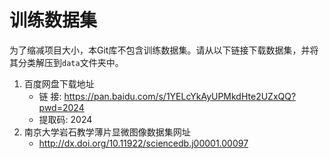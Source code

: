 # 训练数据集

为了缩减项目大小，本Git库不包含训练数据集。请从以下链接下载数据集，并将其分类解压到`data`文件夹中。

1. 百度网盘下载地址
    - 链  接: https://pan.baidu.com/s/1YELcYkAyUPMkdHte2UZxQQ?pwd=2024 
    - 提取码: 2024
2. 南京大学岩石教学薄片显微图像数据集网址
    - http://dx.doi.org/10.11922/sciencedb.j00001.00097